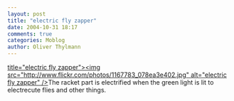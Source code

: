 ```yaml
---
layout: post
title: "electric fly zapper"
date: 2004-10-31 18:17
comments: true
categories: Moblog
author: Oliver Thylmann
---
```



[ title=&quot;electric fly zapper&quot;&gt;&lt;img src=&quot;http://www.flickr.com/photos/1167783_078ea3e402.jpg&quot; alt=&quot;electric fly zapper&quot; /&gt;](http://www.flickr.com/photos/oliver/1167783/)The racket part is electrified when the green light is lit to electrecute flies and other things.

